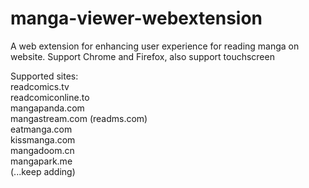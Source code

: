 # manga-viewer-webextension  
  
A web extension for enhancing user experience for reading manga on website. Support Chrome and Firefox, also support touchscreen  
  
Supported sites:  
readcomics.tv  
readcomiconline.to  
mangapanda.com  
mangastream.com (readms.com)  
eatmanga.com  
kissmanga.com  
mangadoom.cn  
mangapark.me  
(...keep adding)
